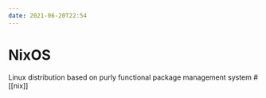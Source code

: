 ```yaml
---
date: 2021-06-20T22:54
---
```


# NixOS
Linux distribution based on purly functional package management system #[[nix]]
